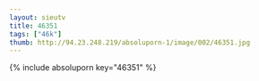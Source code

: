 ```yaml
--- 
layout: sieutv
title: 46351
tags: ["46k"]
thumb: http://94.23.248.219/absoluporn-1/image/002/46351.jpg
---
```

{% include absoluporn key="46351" %} 
